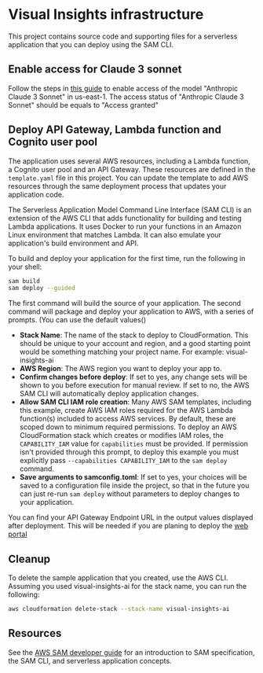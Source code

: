# Visual Insights infrastructure

This project contains source code and supporting files for a serverless application that you can deploy using the SAM CLI.

## Enable access for Claude 3 sonnet

Follow the steps in [this guide](https://docs.aws.amazon.com/bedrock/latest/userguide/model-access.html) to enable access of the model "Anthropic Claude 3 Sonnet" in us-east-1. The access status of "Anthropic Claude 3 Sonnet" should be equals to "Access granted"

## Deploy API Gateway, Lambda function and Cognito user pool

The application uses several AWS resources, including a Lambda function, a Cognito user pool and an API Gateway. These resources are defined in the `template.yaml` file in this project. You can update the template to add AWS resources through the same deployment process that updates your application code.

The Serverless Application Model Command Line Interface (SAM CLI) is an extension of the AWS CLI that adds functionality for building and testing Lambda applications. It uses Docker to run your functions in an Amazon Linux environment that matches Lambda. It can also emulate your application's build environment and API.

To build and deploy your application for the first time, run the following in your shell:

```bash
sam build
sam deploy --guided
```

The first command will build the source of your application. The second command will package and deploy your application to AWS, with a series of prompts. (You can use the default values()

* **Stack Name**: The name of the stack to deploy to CloudFormation. This should be unique to your account and region, and a good starting point would be something matching your project name. For example: visual-insights-ai
* **AWS Region**: The AWS region you want to deploy your app to.
* **Confirm changes before deploy**: If set to yes, any change sets will be shown to you before execution for manual review. If set to no, the AWS SAM CLI will automatically deploy application changes.
* **Allow SAM CLI IAM role creation**: Many AWS SAM templates, including this example, create AWS IAM roles required for the AWS Lambda function(s) included to access AWS services. By default, these are scoped down to minimum required permissions. To deploy an AWS CloudFormation stack which creates or modifies IAM roles, the `CAPABILITY_IAM` value for `capabilities` must be provided. If permission isn't provided through this prompt, to deploy this example you must explicitly pass `--capabilities CAPABILITY_IAM` to the `sam deploy` command.
* **Save arguments to samconfig.toml**: If set to yes, your choices will be saved to a configuration file inside the project, so that in the future you can just re-run `sam deploy` without parameters to deploy changes to your application.

You can find your API Gateway Endpoint URL in the output values displayed after deployment. This will be needed if you are planing to deploy the [web portal](../website/README.md)

## Cleanup

To delete the sample application that you created, use the AWS CLI. Assuming you used visual-insights-ai for the stack name, you can run the following:

```bash
aws cloudformation delete-stack --stack-name visual-insights-ai
```

## Resources

See the [AWS SAM developer guide](https://docs.aws.amazon.com/serverless-application-model/latest/developerguide/what-is-sam.html) for an introduction to SAM specification, the SAM CLI, and serverless application concepts.
